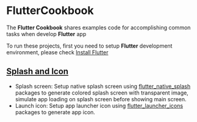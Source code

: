 # FlutterCookbook

The **Flutter Cookbook** shares examples code for accomplishing common tasks when develop __Flutter__ app

To run these projects, first you need to setup __Flutter__ development environment, please check [Install Flutter](https://docs.flutter.dev/get-started/install)

## [Splash and Icon](https://github.com/kinhchendev/FlutterCookbook/tree/main/splash_and_icon)
- Splash screen: Setup native splash screen using [flutter_native_splash](https://pub.dev/packages/flutter_native_splash) packages to generate colored splash screen with transparent image, simulate app loading on splash screen before showing main screen.
- Launch icon: Setup app launcher icon using [flutter_launcher_icons](https://pub.dev/packages/flutter_launcher_icons) packages to generate app icon.